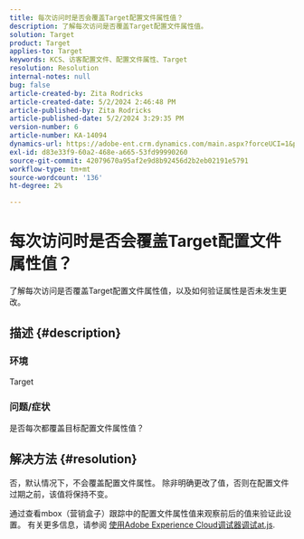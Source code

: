 ```yaml
---
title: 每次访问时是否会覆盖Target配置文件属性值？
description: 了解每次访问是否覆盖Target配置文件属性值。
solution: Target
product: Target
applies-to: Target
keywords: KCS、访客配置文件、配置文件属性、Target
resolution: Resolution
internal-notes: null
bug: false
article-created-by: Zita Rodricks
article-created-date: 5/2/2024 2:46:48 PM
article-published-by: Zita Rodricks
article-published-date: 5/2/2024 3:29:35 PM
version-number: 6
article-number: KA-14094
dynamics-url: https://adobe-ent.crm.dynamics.com/main.aspx?forceUCI=1&pagetype=entityrecord&etn=knowledgearticle&id=0f45e3c8-9208-ef11-9f8a-6045bd026dc7
exl-id: d83e33f9-60a2-468e-a665-53fd99990260
source-git-commit: 42079670a95af2e9d8b92456d2b2eb02191e5791
workflow-type: tm+mt
source-wordcount: '136'
ht-degree: 2%

---
```


# 每次访问时是否会覆盖Target配置文件属性值？


了解每次访问是否覆盖Target配置文件属性值，以及如何验证属性是否未发生更改。

## 描述 {#description}


### 环境

Target

### 问题/症状

是否每次都覆盖目标配置文件属性值？


## 解决方法 {#resolution}


否，默认情况下，不会覆盖配置文件属性。 除非明确更改了值，否则在配置文件过期之前，该值将保持不变。

通过查看mbox（营销盒子）跟踪中的配置文件属性值来观察前后的值来验证此设置。 有关更多信息，请参阅 [使用Adobe Experience Cloud调试器调试at.js](https://developer.adobe.com/target/implement/client-side/target-debugging-atjs/target-debugging-atjs/).
